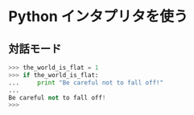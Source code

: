 # Python インタプリタを使う

## 対話モード

```py
>>> the_world_is_flat = 1
>>> if the_world_is_flat:
...     print "Be careful not to fall off!"
...
Be careful not to fall off!
>>>
```
